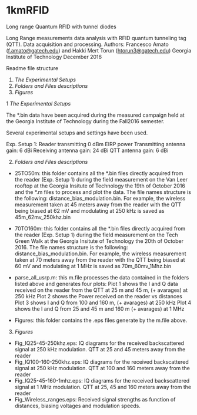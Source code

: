 # 1kmRFID
Long range Quantum RFID with tunnel diodes


Long Range measurements data analysis with RFID quantum tunneling tag (QTT). Data acquisition and processing. 
Authors: Francesco Amato (f.amato@gatech.edu) and Hakki Mert Torun (htorun3@gatech.edu) Georgia Institute of Technology
December 2016

Readme file structure
1. *The Experimental Setups*
2. *Folders and Files descriptions*
3. *Figures*



1 *The Experimental Setups*

The *.bin data have been acquired during the measured campaign held at the Georgia Institute of Technology during the Fall2016 semester.

Several experimental setups and settings have been used.

Exp. Setup 1:
Reader transmitting 0 dBm EIRP power
Transmitting antenna gain: 6 dBi
Receiving antenna gain: 24 dBi
QTT antenna gain: 6 dBi


2. *Folders and Files descriptions*

- 25TO50m: 
this folder contains all the *.bin files directly acquired from the reader (Exp. Setup 1) during the field measurement on the Van Leer rooftop at the Georgia Insitute of Technology the 19th of October 2016 and the *.m files to process and plot the data.
The file names structure is the following: distance_bias_modulation.bin.
For example, the wireless measurement taken at 45 meters away from the reader with the QTT being biased at 62 mV and modulating at 250 kHz is saved as 45m_62mv_250khz.bin

- 70TO160m: 
this folder contains all the *.bin files directly acquired from the reader (Exp. Setup 1) during the field measurement on the Tech Green Walk at the Georgia Insitute of Technology the 20th of October 2016.
The file names structure is the following: distance_bias_modulation.bin.
For example, the wireless measurement taken at 70 meters away from the reader with the QTT being biased at 60 mV and modulating at 1 MHz is saved as 70m_60mv_1Mhz.bin

- parse_all_usrp.m:
this m.file processes the data contained in the folders listed above and generates four plots: 
Plot 1 shows the I and Q data received on the reader from the QTT at 25 m and 45 m, (+ avarages) at 250 kHz 
Plot 2 shows the Power received on the reader vs distances
Plot 3 shows I and Q from 100 and 160 m, (+ avarages) at 250 kHz 
Plot 4 shows the I and Q from 25 and 45 m and 160 m (+ avarages) at 1 MHz 

- Figures:
this folder contains the .eps files generate by the m.file above.

3. *Figures*

- Fig_IQ25-45-250khz.eps: IQ diagrams for the received backscattered signal at 250 kHz modulation. QTT at 25 and 45 meters away from the reader
- Fig_IQ100-160-250khz.eps: IQ diagrams for the received backscattered signal at 250 kHz modulation. QTT at 100 and 160 meters away from the reader
- Fig_IQ25-45-160-1mhz.eps: IQ diagrams for the received backscattered signal at 1 MHz modulation. QTT at 25, 45 and 160 meters away from the reader
- Fig_Wireless_ranges.eps: Received signal strengths as function of distances, biasing voltages and modulation speeds.








